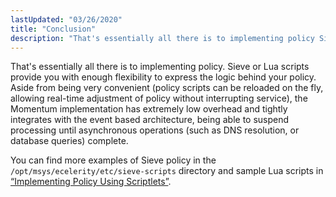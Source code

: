 ```yaml
---
lastUpdated: "03/26/2020"
title: "Conclusion"
description: "That's essentially all there is to implementing policy Sieve or Lua scripts provide you with enough flexibility to express the logic behind your policy Aside from being very convenient policy scripts can be reloaded on the fly allowing real time adjustment of policy without interrupting service the Momentum implementation has..."
---
```


That's essentially all there is to implementing policy. Sieve or Lua scripts provide you with enough flexibility to express the logic behind your policy. Aside from being very convenient (policy scripts can be reloaded on the fly, allowing real-time adjustment of policy without interrupting service), the Momentum implementation has extremely low overhead and tightly integrates with the event based architecture, being able to suspend processing until asynchronous operations (such as DNS resolution, or database queries) complete.

You can find more examples of Sieve policy in the `/opt/msys/ecelerity/etc/sieve-scripts` directory and sample Lua scripts in [“Implementing Policy Using Scriptlets”](/momentum/3/3-reference/3-reference-implementing-policy-scriptlets).
